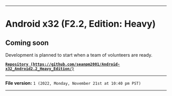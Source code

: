 
***

# Android x32 (F2.2, Edition: Heavy)

## Coming soon

Development is planned to start when a team of volunteers are ready.

**[`Repository (https://github.com/seanpm2001/Android-x32_Android2.2_Heavy_Edition/)`](https://github.com/seanpm2001/Android-x32_Android2.2_Heavy_Edition/)**

***

**File version:** `1 (2022, Monday, November 21st at 10:40 pm PST)`

***
